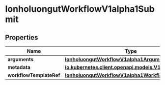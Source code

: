 

# IonholuongutWorkflowV1alpha1Submit


## Properties

Name | Type | Description | Notes
------------ | ------------- | ------------- | -------------
**arguments** | [**IonholuongutWorkflowV1alpha1Arguments**](IonholuongutWorkflowV1alpha1Arguments.md) |  |  [optional]
**metadata** | [**io.kubernetes.client.openapi.models.V1ObjectMeta**](io.kubernetes.client.openapi.models.V1ObjectMeta.md) |  |  [optional]
**workflowTemplateRef** | [**IonholuongutWorkflowV1alpha1WorkflowTemplateRef**](IonholuongutWorkflowV1alpha1WorkflowTemplateRef.md) |  | 



